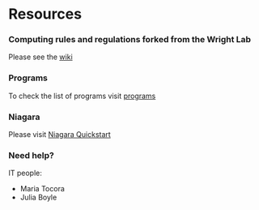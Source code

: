# Resources
### Computing rules and regulations forked from the Wright Lab  
Please see the [wiki](https://github.com/SIWLab/Lab_Info/wiki)
### Programs
To check the list of programs visit [programs](https://docs.google.com/spreadsheets/d/1c3isBHY7me6Io0EI05cyd1PBXuux_xefvcGXFXWelqI/edit?usp=sharing)
### Niagara
Please visit [Niagara Quickstart](https://docs.scinet.utoronto.ca/index.php/Niagara_Quickstart)
### Need help? 
IT people: 
- Maria Tocora
- Julia Boyle 
